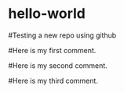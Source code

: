 # hello-world

#Testing a new repo using github

#Here is my first comment.

#Here is my second comment.

#Here is my third comment.
